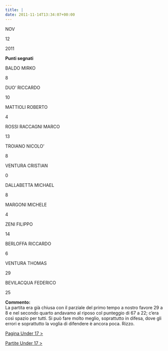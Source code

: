 ```yaml
---
title: |
date: 2011-11-14T13:34:07+00:00
---
```

NOV

12

2011

**Punti segnati**

BALDO MIRKO

8

DUO’ RICCARDO

10

MATTIOLI ROBERTO

4

ROSSI RACCAGNI MARCO

13

TROIANO NICOLO’

8

VENTURA CRISTIAN

0

DALLABETTA MICHAEL

8

MARGONI MICHELE

4

ZENI FILIPPO

14

BERLOFFA RICCARDO

6

VENTURA THOMAS

29

BEVILACQUA FEDERICO

25

**Commento:**  
La partita era già chiusa con il parziale del primo tempo a nostro favore 29 a 8 e nel secondo quarto andavamo al riposo col punteggio di 67 a 22; c’era così spazio per tutti. Si può fare molto meglio, soprattutto in difesa, dove gli errori e soprattutto la voglia di difendere è ancora poca. Rizzo.

[Pagina Under 17 >](http://www.basketgardolo.it/under-17)

[Partite Under 17 >](http://www.basketgardolo.it/?tag=under-17&cat=11)
